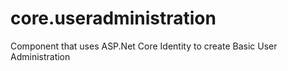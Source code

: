 # core.useradministration
Component that uses ASP.Net Core Identity to create Basic User Administration

